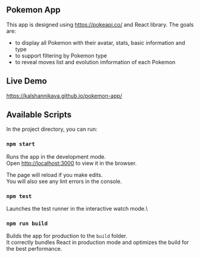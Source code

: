 ## Pokemon App

This app is designed using https://pokeapi.co/ and React library. The goals are:
- to display all Pokemon with their avatar, stats, basic information and type
- to support filtering by Pokemon type
- to reveal moves list and evolution imformation of each Pokemon

## Live Demo

https://kalshannikava.github.io/pokemon-app/

## Available Scripts

In the project directory, you can run:

### `npm start`

Runs the app in the development mode.\
Open [http://localhost:3000](http://localhost:3000) to view it in the browser.

The page will reload if you make edits.\
You will also see any lint errors in the console.

### `npm test`

Launches the test runner in the interactive watch mode.\

### `npm run build`

Builds the app for production to the `build` folder.\
It correctly bundles React in production mode and optimizes the build for the best performance.
